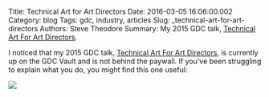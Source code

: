 Title: Technical Art for Art Directors
Date: 2016-03-05 16:06:00.002
Category: blog
Tags: gdc, industry, articles
Slug: _technical-art-for-art-directors
Authors: Steve Theodore
Summary: My 2015 GDC talk, [Technical Art For Art Directors](http://www.gdcvault.com/play/1021806/Art-Direction-Bootcamp-Technical-Art).

I noticed that my 2015 GDC talk, [Technical Art For Art Directors](http://www.gdcvault.com/play/1021806/Art-Direction-Bootcamp-Technical-Art),  is currently up on the GDC Vault and is not behind the paywall.  If you've been struggling to explain what you do, you might find this one useful:  
  


[![](https://3.bp.blogspot.com/-NznutU-ZoJA/Vtt0XRPAm0I/AAAAAAABNYc/YkgrX_U8iCc/s640/ta-ad.jpg)](https://3.bp.blogspot.com/-NznutU-ZoJA/Vtt0XRPAm0I/AAAAAAABNYc/YkgrX_U8iCc/s1600/ta-ad.jpg)

  


